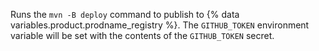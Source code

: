 Runs the `mvn -B deploy` command to publish to {% data variables.product.prodname_registry %}. The `GITHUB_TOKEN` environment variable will be set with the contents of the `GITHUB_TOKEN` secret.
